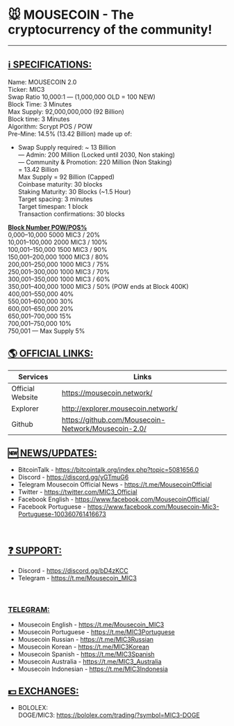 # <b> :mouse: MOUSECOIN - The cryptocurrency of the community! </b>

--------------------------------------------------------------------------------------------------------------
## <b><u> :information_source: SPECIFICATIONS:</u></b><br>
Name: MOUSECOIN 2.0<br>
Ticker: MIC3<br>
Swap Ratio 10,000:1 — (1,000,000 OLD = 100 NEW)<br>
Block Time: 3 Minutes<br>
Max Supply: 92,000,000,000 (92 Billion)<br>
Block time: 3 Minutes<br>
Algorithm: Scrypt POS / POW<br>
Pre-Mine: 14.5% (13.42 Billion) made up of:<br>
- Swap Supply required: ~ 13 Billion<br>
— Admin: 200 Million (Locked until 2030, Non staking)<br>
— Community & Promotion: 220 Million (Non Staking)<br>
= 13.42 Billion<br>
Max Supply = 92 Billion (Capped)<br>
Coinbase maturity: 30 blocks<br>
Staking Maturity: 30 Blocks (~1.5 Hour)<br>
Target spacing: 3 minutes<br>
Target timespan: 1 block<br>
Transaction confirmations: 30 blocks<br>

<b><u> Block Number POW/POS%</u></b><br>
0,000–10,000 5000 MIC3 / 20%<br>
10,001–100,000 2000 MIC3 / 100%<br>
100,001–150,000 1500 MIC3 / 90%<br>
150,001–200,000 1000 MIC3 / 80%<br>
200,001–250,000 1000 MIC3 / 75%<br>
250,001–300,000 1000 MIC3 / 70%<br>
300,001–350,000 1000 MIC3 / 60%<br>
350,001–400,000 1000 MIC3 / 50% (POW ends at Block 400K)<br>
400,001–550,000 40%<br>
550,001–600,000 30%<br>
600,001–650,000 20%<br>
650,001–700,000 15%<br>
700,001–750,000 10%<br>
750,001 — Max Supply 5%<br>

## <b><u> :earth_americas: OFFICIAL LINKS:</u></b><br>
| Services | Links |
| --- | --- |
| Official Website | https://mousecoin.network/ |
| Explorer | http://explorer.mousecoin.network/ |
| Github | https://github.com/Mousecoin-Network/Mousecoin-2.0/ |


## <b><u> :new: NEWS/UPDATES:</u></b><br>
- BitcoinTalk - https://bitcointalk.org/index.php?topic=5081656.0<br>
- Discord - https://discord.gg/yGTmuG6<br>
- Telegram Mousecoin Official News - https://t.me/MousecoinOfficial<br>
- Twitter - https://twitter.com/MIC3_Official<br>
- Facebook English - https://www.facebook.com/MousecoinOfficial/<br>
- Facebook Portuguese - https://www.facebook.com/Mousecoin-Mic3-Portuguese-100360761416673<br>
<br>

## <b><u> :question: SUPPORT:</u></b><br>
- Discord - https://discord.gg/bD4zKCC<br>
- Telegram - https://t.me/Mousecoin_MIC3<br>
<br>

### <b><u>TELEGRAM:</u></b><br>
- Mousecoin English - https://t.me/Mousecoin_MIC3<br>
- Mousecoin Portuguese - https://t.me/MIC3Portuguese<br>
- Mousecoin Russian - https://t.me/MIC3Russian<br>
- Mousecoin Korean - https://t.me/MIC3Korean<br>
- Mousecoin Spanish - https://t.me/MIC3Spanish<br>
- Mousecoin Australia - https://t.me/MIC3_Australia<br>
- Mousecoin Indonesian - https://t.me/MIC3Indonesia<br>

## <b><u> :dollar: EXCHANGES:</u></b><br>
- BOLOLEX:<br>
DOGE/MIC3: https://bololex.com/trading/?symbol=MIC3-DOGE<br>
<br>
